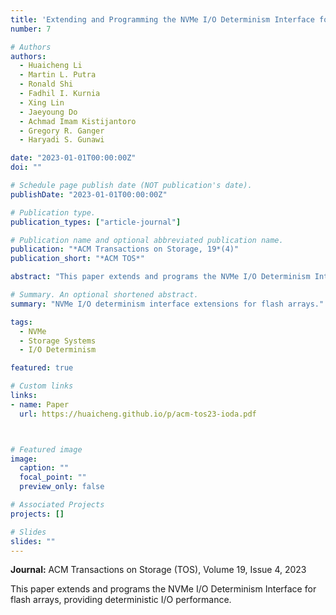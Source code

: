 ```yaml
---
title: 'Extending and Programming the NVMe I/O Determinism Interface for Flash Arrays'
number: 7

# Authors
authors:
  - Huaicheng Li
  - Martin L. Putra
  - Ronald Shi
  - Fadhil I. Kurnia
  - Xing Lin
  - Jaeyoung Do
  - Achmad Imam Kistijantoro
  - Gregory R. Ganger
  - Haryadi S. Gunawi

date: "2023-01-01T00:00:00Z"
doi: ""

# Schedule page publish date (NOT publication's date).
publishDate: "2023-01-01T00:00:00Z"

# Publication type.
publication_types: ["article-journal"]

# Publication name and optional abbreviated publication name.
publication: "*ACM Transactions on Storage, 19*(4)"
publication_short: "*ACM TOS*"

abstract: "This paper extends and programs the NVMe I/O Determinism Interface for flash arrays, providing deterministic I/O performance."

# Summary. An optional shortened abstract.
summary: "NVMe I/O determinism interface extensions for flash arrays."

tags:
  - NVMe
  - Storage Systems
  - I/O Determinism

featured: true

# Custom links
links:
- name: Paper
  url: https://huaicheng.github.io/p/acm-tos23-ioda.pdf



# Featured image
image:
  caption: ""
  focal_point: ""
  preview_only: false

# Associated Projects
projects: []

# Slides
slides: ""
---
```


**Journal:** ACM Transactions on Storage (TOS), Volume 19, Issue 4, 2023

This paper extends and programs the NVMe I/O Determinism Interface for flash arrays, providing deterministic I/O performance. 